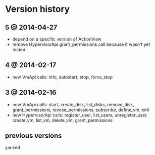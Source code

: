 # Version history

## 5 @ 2014-04-27

- depend on a specific version of ActionView
- remove HypervisorApi grant_permissions call because it wasn't yet tested

## 4 @ 2014-02-17

- new VmApi calls: info, autostart, stop, force_stop

## 3 @ 2014-02-16

- new VmApi calls: start, create_disk, list_disks, remove_disk, grant_permissions, revoke_permissions, subscribe,
define_vm, xml
- new HypervisorApi calls: register_user, list_users, unregister_user, create_vm, list_vm, delete_vm, grant_permissions

## previous versions

yanked
